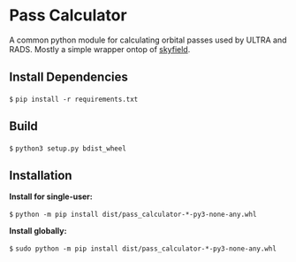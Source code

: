# Pass Calculator

A common python module for calculating orbital passes used by ULTRA and RADS.
Mostly a simple wrapper ontop of [skyfield].

## Install Dependencies

`$` `pip install -r requirements.txt`

## Build
`$` `python3 setup.py bdist_wheel`

## Installation

**Install for single-user:**

`$` `python -m pip install dist/pass_calculator-*-py3-none-any.whl`


**Install globally:**

`$` `sudo python -m pip install dist/pass_calculator-*-py3-none-any.whl`

[skyfield]:https://rhodesmill.org/skyfield/
